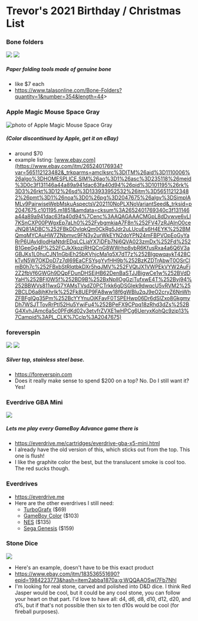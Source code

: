 # Trevor's 2021 Birthday / Christmas List

### Bone folders
![](xmas-list-images/Bone_Folder_7inch_tapered.png)
![](xmas-list-images/Bone_Folder_8inch_pointed.png)
##### Paper folding tools made of genuine bone
- like $7 each
- <https://www.talasonline.com/Bone-Folders?quantity=1&number=354&length=44>>

### Apple Magic Mouse Space Gray
![](./xmas-list-images/magic_mouse_space_gray.jpg "photo of Apple Magic Mouse Space Gray")

##### (Color discontinued by Apple, get it on eBay)
- around $70
- example listing: [www.ebay.com](https://www.ebay.com/itm/265240176934?var=565112123482&_trkparms=amclksrc%3DITM%26aid%3D1110006%26algo%3DHOMESPLICE.SIM%26ao%3D1%26asc%3D235118%26meid%3D0c3f131146a44a89a941dac63fa40d94%26pid%3D101195%26rk%3D3%26rkt%3D12%26sd%3D133933952532%26itm%3D565112123482%26pmt%3D1%26noa%3D0%26pg%3D2047675%26algv%3DSimplAMLv9PairwiseWebMskuAspectsV202110NoPLXNoVariantSeed&_trksid=p2047675.c101195.m1851&amdata=cksum%3A2652401769340c3f131146a44a89a941dac63fa40d94%7Cenc%3AAQAGAAACMGpL8dDvwve6vLI7KSnCXP00PWgxEp7aLh0%252FvbgmkiaA7F8n%252FV47zRJAInO0ceJNQ81ADBC%252FBkDDvIqkQm0CkRg5Jdr2uLUcuEs6H4EYK%252BMQmqMYCAuHW7ZNbmvc9FN3y2urWkEYN2doYPN24mFBPVOpEoGyYaRrP6UAyIdIodHaNtdrEDqLCLjaYX7jDFb7Nj6QVA023zmDx%252Fd%252B1GeeGg4P%252FCJkXkozjRHQCnG8WWrhp8ybR6KfusRxa4a6Q6V3aGBJKs1L0huCJN1nGbiEh25bKVhjcMa1q5X7dT7z%252BIgpwqaykT428CkTvN5W7OKDoD7z7dI69EaCFSYsgYyfHH9b%252BzKZDTrAbwT0OSrClmB0h7c%252FBxbStRlqtbkDXr5hqJMV%252FVQtJX1VWPEkVYW2AuFj2Z2fbVf6GWGh9DQpFDunDHSEjHB62DenBaSTJJBigwCe1w%252BVdDYaH%252BFl0W5f%252BD9B%252BxNplIOgGziTufxwE4T%252Bvj94%252BBWVs811wxG7YAMsTVsdZ0PCTrkk6gDSGIek9dwqcU5vRVM2%252BCLD6a8jhKhrlk%252Fk8UEP9FA8ww18f6gWBlu2qJ9eO2cryZ6NnWhZFBFgIQg35Pm%252BcYYYnuOjKFavF0TSPEHwp06Dr6dSIZxo8GkgmyDh7WSJTTovRrPtI52Hu5YwiFu4%252BPeFX9CPpq18zRhd3dZs%252BG4XvhJAmc6a5c0PFdKd02y3etvfrZVXE1wHPCg6UeryxKohQc9zip13%7Campid%3APL_CLK%7Cclp%3A2047675)

### foreverspin
![](./xmas-list-images/foreverspin-silver.png)
![](./xmas-list-images/foreverspin-base.png)
##### Silver top, stainless steel base.
- <https://foreverspin.com>
- Does it really make sense to spend $200 on a top? No. Do I still want it? Yes!

### Everdrive GBA Mini
![](./xmas-list-images/everdrive-gba-x5-mini-graphite.png)
##### Lets me play every GameBoy Advance game there is
- <https://everdrive.me/cartridges/everdrive-gba-x5-mini.html>
- I already have the old version of this, which sticks out from the top. This one is flush!
- I like the graphite color the best, but the translucent smoke is cool too. The red sucks though.

### Everdrives
- <https://everdrive.me>
- Here are the other everdrives I still need:
    + [TurboGrafx](https://everdrive.me/cartridges/turbo-everdrive-v2.html) ($69)
    + [GameBoy Color](https://everdrive.me/cartridges/edgbx7.html) ($103)
    + [NES](https://everdrive.me/cartridges/everdrive-n8-pro-nes.html) ($135)
    + [Sega Genesis](https://everdrive.me/cartridges/mega-everdrive-pro.html) ($159)


### Stone Dice
![](./xmas-list-images/stone-dice.jpg)
- Here's an example, doesn't have to be this exact product
- <https://www.ebay.com/itm/183536551690?epid=1984223773&hash=item2abba1870a:g:WQQAAOSwI7Fb7Nhl>
- I'm looking for real stone, carved and polished into D&D dice. I think Red Jasper would be cool, but it could be any cool stone, you can follow your heart on that part. I'd love to have all: d4, d6, d8, d10, d12, d20, and d%, but if that's not possible then six to ten d10s would be cool (for fireball purposes).
